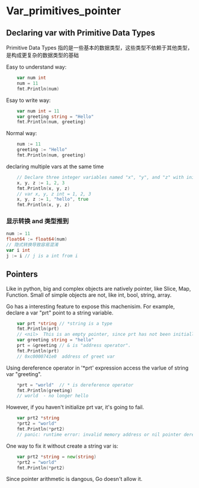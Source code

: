 # Var_primitives_pointer


## Declaring var with Primitive Data Types
Primitive Data Types 指的是一些基本的数据类型，这些类型不依赖于其他类型，是构成更复杂的数据类型的基础

Easy to understand way:
```go
	var num int
	num = 11
	fmt.Println(num)
```
Esay to write way:
```go
	var num int = 11
	var greeting string = "Hello"
	fmt.Println(num, greeting)
```
Normal way:
```go
	num := 11
	greeting := "Hello"
	fmt.Println(num, greeting)
```
declaring multiple vars at the same time
```go
	// Declare three integer variables named "x", "y", and "z" with initial values of 1, 2, and 3, respectively. GO简介的特色！
	x, y, z := 1, 2, 3
	fmt.Println(x, y, z)
	// var x, y, z int = 1, 2, 3
	x, y, z := 1, "hello", true
	fmt.Println(x, y, z)
```
### 显示转换 and 类型推到

```go
num := 11
float64 := float64(num)
// 隐式转换导致容易混淆
var i int
j := i // j is a int from i
```

## Pointers
Like in python, big and complex objects are natively pointer, like Slice, Map, Function. Small of simple objects are not, like int, bool, string, array.

Go has a interesting feature to expose this machenisim. For example, declare a var "prt" point to a string variable.
```go
    var prt *string // *string is a type 
	fmt.Println(prt)
    // <nil>  This is an empty pointer, since prt has not been initiallized
    var greeting string = "hello"
	prt = &greeting // & is "address operator". 
	fmt.Println(prt)
    // 0xc0000741e0  address of greet var
```
Using dereference operator in '*prt' expression access the varlue of string var "greeting".
```go
    *prt = "world"  // * is dereference operator 
	fmt.Println(greeting)
    // world  - no longer hello
```
However, if you haven't initialize prt var, it's going to fail.
```go
	var prt2 *string
	*prt2 = "world"
	fmt.Println(*prt2)
    // panic: runtime error: invalid memory address or nil pointer dereference
```
One way to fix it without create a string var is:
```go
	var prt2 *string = new(string)
	*prt2 = "world"
	fmt.Println(*prt2)
```
Since pointer arithmetic is dangous, Go doesn't allow it.
